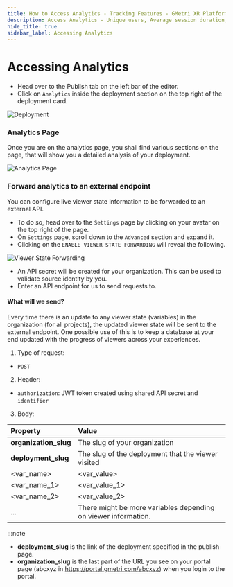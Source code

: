```yaml
---
title: How to Access Analytics - Tracking Features - GMetri XR Platform
description: Access Analytics - Unique users, Average session duration, Browsers, Platforms wih Analytics Dashboard for Deployments - Tutorials on GMetri Documentation
hide_title: true
sidebar_label: Accessing Analytics
---
```


# Accessing Analytics

- Head over to the Publish tab on the left bar of the editor.
- Click on `Analytics` inside the deployment section on the top right of the deployment card. 

![Deployment](https://s.vrgmetri.com/image/q_90/gb-web/portal-docs/assets/img/screenshots/z5/deployment.JPG#boxShadow)
### Analytics Page

Once you are on the analytics page, you shall find various sections on the page, that will show you a detailed analysis of your deployment. 

![Analytics Page](https://s.vrgmetri.com/image/q_90/gb-web/portal-docs/assets/img/screenshots/analytics_page_1.png.jpg#boxShadow/)

### Forward analytics to an external endpoint

You can configure live viewer state information to be forwarded to an external API. 
- To do so, head over to the `Settings` page by clicking on your avatar on the top right of the page.
- On `Settings` page, scroll down to the `Advanced` section and expand it.
- Clicking on the `ENABLE VIEWER STATE FORWARDING` will reveal the following.

![Viewer State Forwarding](https://s.vrgmetri.com/image/q_100/gb-web/portal-docs/assets/img/screenshots/viewer_state_forwarding.png.jpg#boxShadow/)

- An API secret will be created for your organization. This can be used to validate source identity by you.
- Enter an API endpoint for us to send requests to.

#### What will we send?

Every time there is an update to any viewer state (variables) in the organization (for all projects), the updated viewer state will be sent to the external endpoint. One possible use of this is to keep a database at your end updated with the progress of viewers across your experiences.

1. Type of request: 

- `POST`

2. Header:

- `authorization`: JWT token created using shared API secret and `identifier`

3. Body:

| Property              | Value                                              |
|:----------------------|:---------------------------------------------------|
| **organization_slug** | The slug of your organization                      |
| **deployment_slug**   | The slug of the deployment that the viewer visited |
| <var_name>            | <var_value>                                        | 
| <var_name_1>          | <var_value_1>                                      | 
| <var_name_2>          | <var_value_2>                                      |
| ...                   | There might be more variables depending on viewer information.|

:::note
- **deployment_slug** is the link of the deployment specified in the publish page.
- **organization_slug** is the last part of the URL you see on your portal page (abcxyz in https://portal.gmetri.com/abcxyz) when you login to the portal.
